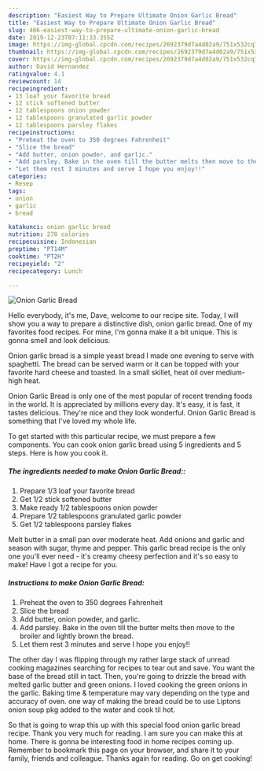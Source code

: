 ```yaml
---
description: "Easiest Way to Prepare Ultimate Onion Garlic Bread"
title: "Easiest Way to Prepare Ultimate Onion Garlic Bread"
slug: 466-easiest-way-to-prepare-ultimate-onion-garlic-bread
date: 2019-12-23T07:11:33.355Z
image: https://img-global.cpcdn.com/recipes/2692379d7a4d02a9/751x532cq70/onion-garlic-bread-recipe-main-photo.jpg
thumbnail: https://img-global.cpcdn.com/recipes/2692379d7a4d02a9/751x532cq70/onion-garlic-bread-recipe-main-photo.jpg
cover: https://img-global.cpcdn.com/recipes/2692379d7a4d02a9/751x532cq70/onion-garlic-bread-recipe-main-photo.jpg
author: David Hernandez
ratingvalue: 4.1
reviewcount: 14
recipeingredient:
- 13 loaf your favorite bread
- 12 stick softened butter
- 12 tablespoons onion powder
- 12 tablespoons granulated garlic powder
- 12 tablespoons parsley flakes
recipeinstructions:
- "Preheat the oven to 350 degrees Fahrenheit"
- "Slice the bread"
- "Add butter, onion powder, and garlic."
- "Add parsley. Bake in the oven till the butter melts then move to the broiler and lightly brown the bread."
- "Let them rest 3 minutes and serve I hope you enjoy!!"
categories:
- Resep
tags:
- onion
- garlic
- bread

katakunci: onion garlic bread
nutrition: 278 calories
recipecuisine: Indonesian
preptime: "PT14M"
cooktime: "PT2H"
recipeyield: "2"
recipecategory: Lunch

---
```



![Onion Garlic Bread](https://img-global.cpcdn.com/recipes/2692379d7a4d02a9/751x532cq70/onion-garlic-bread-recipe-main-photo.jpg)

Hello everybody, it's me, Dave, welcome to our recipe site. Today, I will show you a way to prepare a distinctive dish, onion garlic bread. One of my favorites food recipes. For mine, I'm gonna make it a bit unique. This is gonna smell and look delicious.

Onion garlic bread is a simple yeast bread I made one evening to serve with spaghetti. The bread can be served warm or it can be topped with your favorite hard cheese and toasted. In a small skillet, heat oil over medium-high heat.

Onion Garlic Bread is only one of the most popular of recent trending foods in the world. It is appreciated by millions every day. It's easy, it is fast, it tastes delicious. They're nice and they look wonderful. Onion Garlic Bread is something that I've loved my whole life.


To get started with this particular recipe, we must prepare a few components. You can cook onion garlic bread using 5 ingredients and 5 steps. Here is how you cook it.

##### The ingredients needed to make Onion Garlic Bread::

1. Prepare 1/3 loaf your favorite bread
1. Get 1/2 stick softened butter
1. Make ready 1/2 tablespoons onion powder
1. Prepare 1/2 tablespoons granulated garlic powder
1. Get 1/2 tablespoons parsley flakes


Melt butter in a small pan over moderate heat. Add onions and garlic and season with sugar, thyme and pepper. This garlic bread recipe is the only one you&#39;ll ever need - it&#39;s creamy cheesy perfection and it&#39;s so easy to make! Have I got a recipe for you. 

##### Instructions to make Onion Garlic Bread:

1. Preheat the oven to 350 degrees Fahrenheit
1. Slice the bread
1. Add butter, onion powder, and garlic.
1. Add parsley. Bake in the oven till the butter melts then move to the broiler and lightly brown the bread.
1. Let them rest 3 minutes and serve I hope you enjoy!!


The other day I was flipping through my rather large stack of unread cooking magazines searching for recipes to tear out and save. You want the base of the bread still in tact. Then, you&#39;re going to drizzle the bread with melted garlic butter and green onions. I loved cooking the green onions in the garlic. Baking time &amp; temperature may vary depending on the type and accuracy of oven. one way of making the bread could be to use Liptons onion soup pkg added to the water and cook til hot. 

So that is going to wrap this up with this special food onion garlic bread recipe. Thank you very much for reading. I am sure you can make this at home. There is gonna be interesting food in home recipes coming up. Remember to bookmark this page on your browser, and share it to your family, friends and colleague. Thanks again for reading. Go on get cooking!
